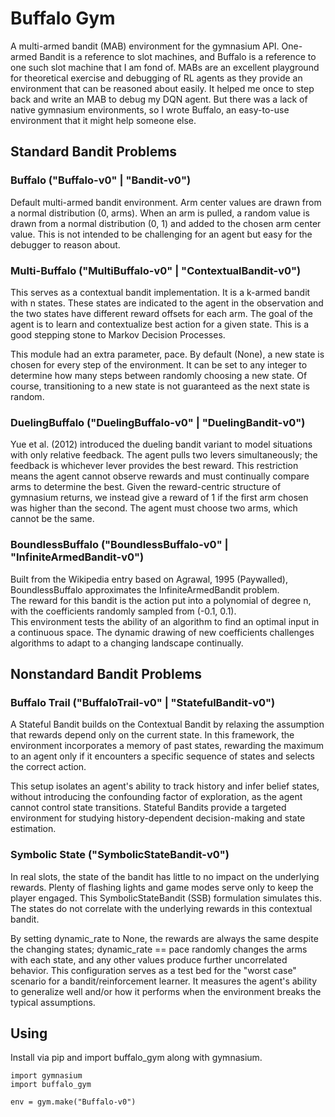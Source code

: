 # Buffalo Gym

A multi-armed bandit (MAB) environment for the gymnasium API.
One-armed Bandit is a reference to slot machines, and Buffalo 
is a reference to one such slot machine that I am fond 
of.  MABs are an excellent playground for theoretical exercise and 
debugging of RL agents as they provide an environment that 
can be reasoned about easily.  It helped me once to step back 
and write an MAB to debug my DQN agent.  But there was a lack 
of native gymnasium environments, so I wrote Buffalo, an easy-to-use 
 environment that it might help someone else.

## Standard Bandit Problems

### Buffalo ("Buffalo-v0" | "Bandit-v0")

Default multi-armed bandit environment.  Arm center values 
are drawn from a normal distribution (0, arms).  When an 
arm is pulled, a random value is drawn from a normal 
distribution (0, 1) and added to the chosen arm center 
value.  This is not intended to be challenging for an agent but 
easy for the debugger to reason about.

### Multi-Buffalo ("MultiBuffalo-v0" | "ContextualBandit-v0")

This serves as a contextual bandit implementation.  It is a 
k-armed bandit with n states.  These states are indicated to 
the agent in the observation and the two states have different 
reward offsets for each arm.  The goal of the agent is to 
learn and contextualize best action for a given state.  This is 
a good stepping stone to Markov Decision Processes.

This module had an extra parameter, pace.  By default (None), a 
new state is chosen for every step of the environment.  It can 
be set to any integer to determine how many steps between randomly 
choosing a new state.  Of course, transitioning to a new state is 
not guaranteed as the next state is random.

### DuelingBuffalo ("DuelingBuffalo-v0" | "DuelingBandit-v0")

Yue et al. (2012) introduced the dueling bandit variant to model 
situations with only relative feedback.  The agent pulls two levers 
simultaneously; the feedback is whichever lever provides the best 
reward.  This restriction means the agent cannot observe rewards 
and must continually compare arms to determine the best.  Given 
the reward-centric structure of gymnasium returns, we instead 
give a reward of 1 if the first arm chosen was higher than the 
second.  The agent must choose two arms, which cannot be the same.

### BoundlessBuffalo ("BoundlessBuffalo-v0" | "InfiniteArmedBandit-v0")

Built from the Wikipedia entry based on Agrawal, 1995 (Paywalled), 
BoundlessBuffalo approximates the InfiniteArmedBandit problem.  
The reward for this bandit is the action put into a polynomial of 
degree n, with the coefficients randomly sampled from (-0.1, 0.1).  
This environment tests the ability of an algorithm to find an optimal 
input in a continuous space.  The dynamic drawing of new coefficients 
challenges algorithms to adapt to a changing landscape continually.

## Nonstandard Bandit Problems

### Buffalo Trail ("BuffaloTrail-v0" | "StatefulBandit-v0")

A Stateful Bandit builds on the Contextual Bandit by relaxing 
the assumption that rewards depend only on the current state. 
In this framework, the environment incorporates a memory of past 
states, rewarding the maximum to an agent only if it encounters a 
specific sequence of states and selects the correct action.

This setup isolates an agent's ability to track history and infer 
belief states, without introducing the confounding factor of 
exploration, as the agent cannot control state transitions. Stateful 
Bandits provide a targeted environment for studying history-dependent 
decision-making and state estimation.

### Symbolic State ("SymbolicStateBandit-v0")

In real slots, the state of the bandit has little to no impact on 
the underlying rewards.  Plenty of flashing lights and game modes 
serve only to keep the player engaged.  This SymbolicStateBandit 
(SSB) formulation simulates this.  The states do not correlate 
with the underlying rewards in this contextual bandit.

By setting dynamic_rate to None, the rewards are always the same 
despite the changing states; dynamic_rate == pace randomly changes 
the arms with each state, and any other values produce further 
uncorrelated behavior.  This configuration serves as a test bed for 
the "worst case" scenario for a bandit/reinforcement learner.  It 
measures the agent's ability to generalize well and/or how it performs 
when the environment breaks the typical assumptions.

## Using

Install via pip and import buffalo_gym along with gymnasium.

```
import gymnasium  
import buffalo_gym

env = gym.make("Buffalo-v0")
```